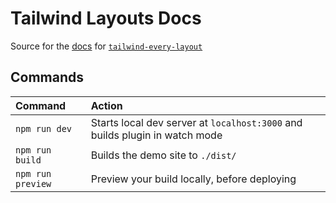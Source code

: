 # Tailwind Layouts Docs

Source for the [docs](https://tailwind-every-layout-plugin.netlify.app/) for [`tailwind-every-layout`](https://www.npmjs.com/package/tailwind-every-layout)

## Commands

| Command           | Action                                                                      |
| :---------------- | :-------------------------------------------------------------------------- |
| `npm run dev`     | Starts local dev server at `localhost:3000` and builds plugin in watch mode |
| `npm run build`   | Builds the demo site to `./dist/`                                           |
| `npm run preview` | Preview your build locally, before deploying                                |
